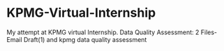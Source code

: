 # KPMG-Virtual-Internship
My attempt at KPMG virtual Internship.
Data Quality Assessment: 2 Files- Email Draft(1) and kpmg data quality assessment
